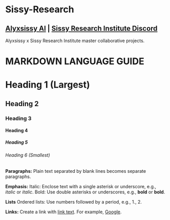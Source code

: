 # Sissy-Research
## [Alyxsissy AI](https://www.alyxsissy.com/) | [Sissy Research Institute Discord](https://discord.gg/CRdfmBjkG7)
Alyxsissy x Sissy Research Institute master collaborative projects. 

# **MARKDOWN LANGUAGE GUIDE**

# Heading 1 (Largest)
## Heading 2
### Heading 3
#### Heading 4
##### Heading 5
###### Heading 6 (Smallest)

**Paragraphs:** 
Plain text separated by blank lines becomes separate paragraphs.

**Emphasis:** 
Italic: Enclose text with a single asterisk or underscore, e.g., *italic* or _italic_.
Bold: Use double asterisks or underscores, e.g., **bold** or __bold__.

**Lists**
Ordered lists: Use numbers followed by a period, e.g., 1., 2.

**Links:**
Create a link with [link text](URL). For example, [Google](https://google.com).
